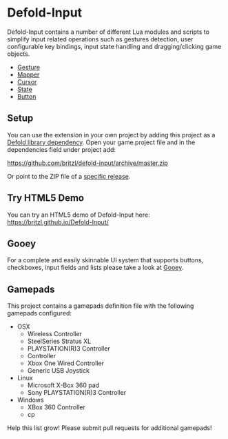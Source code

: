 # Defold-Input
Defold-Input contains a number of different Lua modules and scripts to simplify input related operations such as gestures detection, user configurable key bindings, input state handling and dragging/clicking game objects.

* [Gesture](in/gesture.md)
* [Mapper](in/mapper.md)
* [Cursor](in/cursor.md)
* [State](in/state.md)
* [Button](in/button.md)

## Setup
You can use the extension in your own project by adding this project as a [Defold library dependency](http://www.defold.com/manuals/libraries/). Open your game.project file and in the dependencies field under project add:

https://github.com/britzl/defold-input/archive/master.zip

Or point to the ZIP file of a [specific release](https://github.com/britzl/defold-input/releases).

## Try HTML5 Demo
You can try an HTML5 demo of Defold-Input here: https://britzl.github.io/Defold-Input/

## Gooey
For a complete and easily skinnable UI system that supports buttons, checkboxes, input fields and lists please take a look at [Gooey](https://github.com/britzl/gooey).

## Gamepads
This project contains a gamepads definition file with the following gamepads configured:

* OSX
  * Wireless Controller
  * SteelSeries Stratus XL
  * PLAYSTATION(R)3 Controller
  * Controller
  * Xbox One Wired Controller
  * Generic USB Joystick
* Linux
  * Microsoft X-Box 360 pad
  * Sony PLAYSTATION(R)3 Controller
* Windows
  * XBox 360 Controller
  * cp

Help this list grow! Please submit pull requests for additional gamepads!
